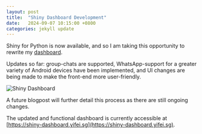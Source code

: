 ```yaml
---
layout: post
title:  "Shiny Dashboard Development"
date:   2024-09-07 10:15:00 +0800
categories: jekyll update
---
```

Shiny for Python is now available, and so I am taking this opportunity to rewrite my [dashboard](https://blog.yifei.sg/jekyll/update/2024/05/07/dashboard-deployment-aws.html).

Updates so far: group-chats are supported, WhatsApp-support for a greater variety of Android devices have been implemented, and UI changes are being made to make the front-end more user-friendly. 

![Shiny Dashboard](https://zyf0717.github.io/assets/images/shiny-chats-dashboard.png)

A future blogpost will further detail this process as there are still ongoing changes.

The updated and functional dashboard is currently accessible at [https://shiny-dashboard.yifei.sg](https://shiny-dashboard.yifei.sg).
